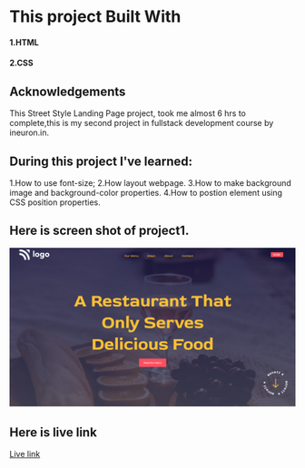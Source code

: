 # This project Built With
#### 1.HTML
#### 2.CSS

## Acknowledgements
This  Street Style Landing Page project,  took me almost 6 hrs to complete,this is my second project in fullstack development course by ineuron.in.

## During this project I've learned:

1.How to use font-size; 
2.How layout webpage.
3.How to make background image and background-color properties.
4.How to postion element using CSS position properties.

## Here is screen shot of project1.

![project 02](./Screenshot.png)

## Here is live link
[Live link](https://rohiniproject2.netlify.app/)
